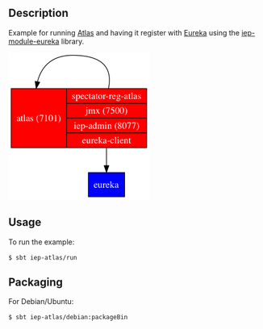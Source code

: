 
## Description

Example for running [Atlas](https://github.com/Netflix/atlas/) and having it register
with [Eureka](https://github.com/Netflix/eureka/) using the
[iep-module-eureka](https://github.com/Netflix/iep/tree/master/iep-module-eureka)
library.

![Overview](images/overview.png)

## Usage

To run the example:

```
$ sbt iep-atlas/run
```

## Packaging

For Debian/Ubuntu:

```
$ sbt iep-atlas/debian:packageBin
```
